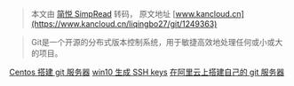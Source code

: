 > 本文由 [简悦 SimpRead](http://ksria.com/simpread/) 转码， 原文地址 [www.kancloud.cn](https://www.kancloud.cn/liqingbo27/git/1249363)

> Git是一个开源的分布式版本控制系统，用于敏捷高效地处理任何或小或大的项目。

[Centos 搭建 git 服务器](515067) [win10 生成 SSH keys](601500) [在阿里云上搭建自己的 git 服务器](601501)